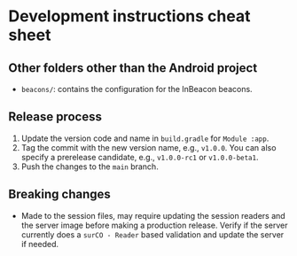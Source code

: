 # Development instructions cheat sheet

## Other folders other than the Android project
- `beacons/`: contains the configuration for the InBeacon beacons.

## Release process
1. Update the version code and name in `build.gradle` for `Module :app`.
2. Tag the commit with the new version name, e.g., `v1.0.0`. You can also specify a prerelease candidate, e.g., `v1.0.0-rc1` or `v1.0.0-beta1`.
3. Push the changes to the `main` branch.

## Breaking changes
- Made to the session files, may require updating the session readers and the server image before making a production release. Verify if the server currently does a `surCO - Reader` based validation and update the server if needed.
